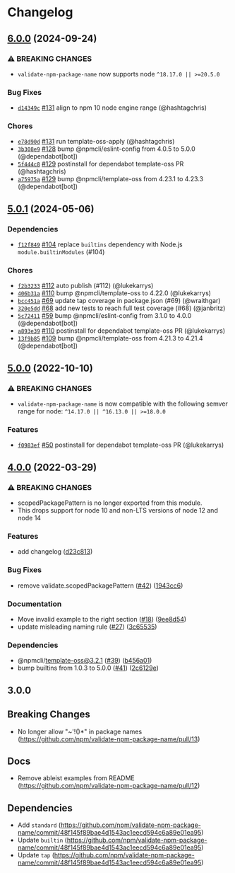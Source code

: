 # Changelog

## [6.0.0](https://github.com/npm/validate-npm-package-name/compare/v5.0.1...v6.0.0) (2024-09-24)
### ⚠️ BREAKING CHANGES
* `validate-npm-package-name` now supports node `^18.17.0 || >=20.5.0`
### Bug Fixes
* [`d14349c`](https://github.com/npm/validate-npm-package-name/commit/d14349c40aa07be3ebbf840106e613af81d3cb4a) [#131](https://github.com/npm/validate-npm-package-name/pull/131) align to npm 10 node engine range (@hashtagchris)
### Chores
* [`e78d90d`](https://github.com/npm/validate-npm-package-name/commit/e78d90dac8857000b3e7997091bc8946a820b4a4) [#131](https://github.com/npm/validate-npm-package-name/pull/131) run template-oss-apply (@hashtagchris)
* [`3b308e9`](https://github.com/npm/validate-npm-package-name/commit/3b308e9f6a0c14c59bc5eacbc369206d2e351395) [#128](https://github.com/npm/validate-npm-package-name/pull/128) bump @npmcli/eslint-config from 4.0.5 to 5.0.0 (@dependabot[bot])
* [`5f444c8`](https://github.com/npm/validate-npm-package-name/commit/5f444c828af6d2b2bf38b4efd04e95f712b062da) [#129](https://github.com/npm/validate-npm-package-name/pull/129) postinstall for dependabot template-oss PR (@hashtagchris)
* [`a75975a`](https://github.com/npm/validate-npm-package-name/commit/a75975a1f4ee75b1eba65740bcb163a4beed8986) [#129](https://github.com/npm/validate-npm-package-name/pull/129) bump @npmcli/template-oss from 4.23.1 to 4.23.3 (@dependabot[bot])

## [5.0.1](https://github.com/npm/validate-npm-package-name/compare/v5.0.0...v5.0.1) (2024-05-06)

### Dependencies

* [`f12f849`](https://github.com/npm/validate-npm-package-name/commit/f12f84980f51916585e86917f11af7416f6241f1) [#104](https://github.com/npm/validate-npm-package-name/pull/104) replace `builtins` dependency with Node.js `module.builtinModules` (#104)

### Chores

* [`f2b3233`](https://github.com/npm/validate-npm-package-name/commit/f2b3233b206b11cab27deead59460d579739d136) [#112](https://github.com/npm/validate-npm-package-name/pull/112) auto publish (#112) (@lukekarrys)
* [`406b31a`](https://github.com/npm/validate-npm-package-name/commit/406b31afe4b9da4e5c705d4a74abb31ed15fa8c4) [#110](https://github.com/npm/validate-npm-package-name/pull/110) bump @npmcli/template-oss to 4.22.0 (@lukekarrys)
* [`bcc451a`](https://github.com/npm/validate-npm-package-name/commit/bcc451a4e42e5001ea80bd27769cedf1485de8cf) [#69](https://github.com/npm/validate-npm-package-name/pull/69) update tap coverage in package.json (#69) (@wraithgar)
* [`320e5dd`](https://github.com/npm/validate-npm-package-name/commit/320e5ddfc6e2fcb92390cb6cf8da09038c045b2e) [#68](https://github.com/npm/validate-npm-package-name/pull/68) add new tests to reach full test coverage (#68) (@janbritz)
* [`5c72411`](https://github.com/npm/validate-npm-package-name/commit/5c7241144e118dfa4fbf00169d7a664f09543a71) [#59](https://github.com/npm/validate-npm-package-name/pull/59) bump @npmcli/eslint-config from 3.1.0 to 4.0.0 (@dependabot[bot])
* [`a893e39`](https://github.com/npm/validate-npm-package-name/commit/a893e39da69c0b7ad281d9b83fc553e82f8a8ff2) [#110](https://github.com/npm/validate-npm-package-name/pull/110) postinstall for dependabot template-oss PR (@lukekarrys)
* [`13f9b85`](https://github.com/npm/validate-npm-package-name/commit/13f9b853d8d13bbc1ae2ddec07a55eca5acea503) [#109](https://github.com/npm/validate-npm-package-name/pull/109) bump @npmcli/template-oss from 4.21.3 to 4.21.4 (@dependabot[bot])

## [5.0.0](https://github.com/npm/validate-npm-package-name/compare/v4.0.0...v5.0.0) (2022-10-10)

### ⚠️ BREAKING CHANGES

* `validate-npm-package-name` is now compatible with the following semver range for node: `^14.17.0 || ^16.13.0 || >=18.0.0`

### Features

* [`f0983ef`](https://github.com/npm/validate-npm-package-name/commit/f0983ef00924709c6c8bb86dd8d1765da154b2b2) [#50](https://github.com/npm/validate-npm-package-name/pull/50) postinstall for dependabot template-oss PR (@lukekarrys)

## [4.0.0](https://github.com/npm/validate-npm-package-name/compare/v3.0.0...v4.0.0) (2022-03-29)


### ⚠ BREAKING CHANGES

* scopedPackagePattern is no longer exported from this module.
* This drops support for node 10 and non-LTS versions of node 12 and node 14

### Features

* add changelog ([d23c813](https://github.com/npm/validate-npm-package-name/commit/d23c8137dbe71adb60c69c705e79e18be3bc4c9c))


### Bug Fixes

* remove validate.scopedPackagePattern ([#42](https://github.com/npm/validate-npm-package-name/issues/42)) ([1943cc6](https://github.com/npm/validate-npm-package-name/commit/1943cc6e759cc202782ac77a1d30980e0e26b0da))


### Documentation

* Move invalid example to the right section ([#18](https://github.com/npm/validate-npm-package-name/issues/18)) ([9ee8d54](https://github.com/npm/validate-npm-package-name/commit/9ee8d54e28204b762f11451cf01207a3dc6be679))
* update misleading naming rule ([#27](https://github.com/npm/validate-npm-package-name/issues/27)) ([3c65535](https://github.com/npm/validate-npm-package-name/commit/3c655357259e07e34fea4396767e72d73a0231c9))


### Dependencies

* @npmcli/template-oss@3.2.1 ([#39](https://github.com/npm/validate-npm-package-name/issues/39)) ([b456a01](https://github.com/npm/validate-npm-package-name/commit/b456a012ab38c8c78a98bd476f2aa444b66e2179))
* bump builtins from 1.0.3 to 5.0.0 ([#41](https://github.com/npm/validate-npm-package-name/issues/41)) ([2c6129e](https://github.com/npm/validate-npm-package-name/commit/2c6129ee9243d07241cc0e2bf64e81c0037b7ba6))

## 3.0.0

## Breaking Changes

- No longer allow "~'!()*" in package names (https://github.com/npm/validate-npm-package-name/pull/13)

## Docs

- Remove ableist examples from README (https://github.com/npm/validate-npm-package-name/pull/12)

## Dependencies

- Add `standard` (https://github.com/npm/validate-npm-package-name/commit/48f145f89bae4d1543ac1eecd594c6a89e01ea95)
- Update `builtin` (https://github.com/npm/validate-npm-package-name/commit/48f145f89bae4d1543ac1eecd594c6a89e01ea95)
- Update `tap` (https://github.com/npm/validate-npm-package-name/commit/48f145f89bae4d1543ac1eecd594c6a89e01ea95)
